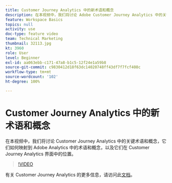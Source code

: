 ```yaml
---
title: Customer Journey Analytics 中的新术语和概念
description: 在本视频中，我们将讨论 Adobe Customer Journey Analytics 中的关键术语和概念，它们如何映射到 Adobe Analytics 中的术语和概念，以及它们在 Customer Journey Analytics 界面中的位置。
feature: Workspace Basics
topics: null
activity: use
doc-type: feature video
team: Technical Marketing
thumbnail: 32113.jpg
kt: 3960
role: User
level: Beginner
exl-id: aa063ebb-c171-47a8-b1c5-12f24e1a59b8
source-git-commit: c9830412d18f63dc14020748ff43df7f7fcf408c
workflow-type: tm+mt
source-wordcount: '102'
ht-degree: 100%

---
```


# Customer Journey Analytics 中的新术语和概念

在本视频中，我们将讨论 Customer Journey Analytics 中的关键术语和概念，它们如何映射到 Adobe Analytics 中的术语和概念，以及它们在 Customer Journey Analytics 界面中的位置。

>[!VIDEO](https://video.tv.adobe.com/v/32113/?quality=12&learn=on)

有关 Customer Journey Analytics 的更多信息，请访问此[文档](https://experienceleague.adobe.com/docs/analytics-platform/using/cja-landing.html?lang=zh-Hans)。
